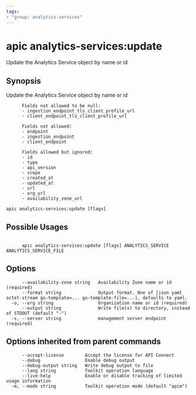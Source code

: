 ```yaml
---
tags:
- "group: analytics-services"
---
```

# apic analytics-services:update

Update the Analytics Service object by name or id

## Synopsis

Update the Analytics Service object by name or id
          
          Fields not allowed to be null:
          - ingestion_endpoint_tls_client_profile_url
          - client_endpoint_tls_client_profile_url
          
          Fields not allowed:
          - endpoint
          - ingestion_endpoint
          - client_endpoint
          
          Fields allowed but ignored:
          - id
          - type
          - api_version
          - scope
          - created_at
          - updated_at
          - url
          - org_url
          - availability_zone_url

```
apic analytics-services:update [flags]
```

## Possible Usages

```

      apic analytics-services:update [flags] ANALYTICS_SERVICE ANALYTICS_SERVICE_FILE

```

## Options

```
      --availability-zone string   Availability Zone name or id (required)
      --format string              Output format. One of [json yaml octet-stream go-template=... go-template-file=...], defaults to yaml.
  -o, --org string                 Organization name or id (required)
      --output string              Write file(s) to directory, instead of STDOUT (default "-")
  -s, --server string              management server endpoint (required)
```

## Options inherited from parent commands

```
      --accept-license        Accept the license for API Connect
      --debug                 Enable debug output
      --debug-output string   Write debug output to file
      --lang string           Toolkit operation language
      --live-help             Enable or disable tracking of limited usage information
  -m, --mode string           Toolkit operation mode (default "apim")
```
